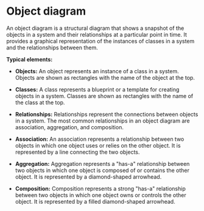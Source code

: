 # Object diagram

An object diagram is a structural diagram that shows a snapshot of the objects in a system and their relationships at a particular point in time. It provides a graphical representation of the instances of classes in a system and the relationships between them.

**Typical elements:**

* **Objects:** An object represents an instance of a class in a system. Objects are shown as rectangles with the name of the object at the top.

* **Classes:** A class represents a blueprint or a template for creating objects in a system. Classes are shown as rectangles with the name of the class at the top.

* **Relationships:** Relationships represent the connections between objects in a system. The most common relationships in an object diagram are association, aggregation, and composition.

* **Association:** An association represents a relationship between two objects in which one object uses or relies on the other object. It is represented by a line connecting the two objects.

* **Aggregation:** Aggregation represents a "has-a" relationship between two objects in which one object is composed of or contains the other object. It is represented by a diamond-shaped arrowhead.

* **Composition:** Composition represents a strong "has-a" relationship between two objects in which one object owns or controls the other object. It is represented by a filled diamond-shaped arrowhead.
